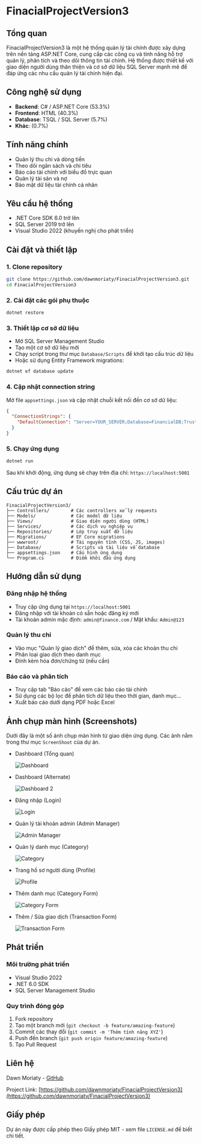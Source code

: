 # FinacialProjectVersion3

## Tổng quan

FinacialProjectVersion3 là một hệ thống quản lý tài chính được xây dựng trên nền tảng ASP.NET Core, cung cấp các công cụ và tính năng hỗ trợ quản lý, phân tích và theo dõi thông tin tài chính. Hệ thống được thiết kế với giao diện người dùng thân thiện và cơ sở dữ liệu SQL Server mạnh mẽ để đáp ứng các nhu cầu quản lý tài chính hiện đại.

## Công nghệ sử dụng

- **Backend**: C# / ASP.NET Core (53.3%)
- **Frontend**: HTML (40.3%)
- **Database**: TSQL / SQL Server (5.7%)
- **Khác**: (0.7%)

## Tính năng chính

- Quản lý thu chi và dòng tiền
- Theo dõi ngân sách và chi tiêu
- Báo cáo tài chính với biểu đồ trực quan
- Quản lý tài sản và nợ
- Bảo mật dữ liệu tài chính cá nhân

## Yêu cầu hệ thống

- .NET Core SDK 6.0 trở lên
- SQL Server 2019 trở lên
- Visual Studio 2022 (khuyến nghị cho phát triển)

## Cài đặt và thiết lập

### 1. Clone repository

```bash
git clone https://github.com/dawnmoriaty/FinacialProjectVersion3.git
cd FinacialProjectVersion3
```

### 2. Cài đặt các gói phụ thuộc

```bash
dotnet restore
```

### 3. Thiết lập cơ sở dữ liệu

- Mở SQL Server Management Studio
- Tạo một cơ sở dữ liệu mới
- Chạy script trong thư mục `Database/Scripts` để khởi tạo cấu trúc dữ liệu
- Hoặc sử dụng Entity Framework migrations:

```bash
dotnet ef database update
```

### 4. Cập nhật connection string

Mở file `appsettings.json` và cập nhật chuỗi kết nối đến cơ sở dữ liệu:

```json
{
  "ConnectionStrings": {
    "DefaultConnection": "Server=YOUR_SERVER;Database=FinancialDB;Trusted_Connection=True;MultipleActiveResultSets=true"
  }
}
```

### 5. Chạy ứng dụng

```bash
dotnet run
```

Sau khi khởi động, ứng dụng sẽ chạy trên địa chỉ: `https://localhost:5001`

## Cấu trúc dự án

```
FinacialProjectVersion3/
├── Controllers/        # Các controllers xử lý requests
├── Models/             # Các model dữ liệu
├── Views/              # Giao diện người dùng (HTML)
├── Services/           # Các dịch vụ nghiệp vụ
├── Repositories/       # Lớp truy xuất dữ liệu
├── Migrations/         # EF Core migrations
├── wwwroot/            # Tài nguyên tĩnh (CSS, JS, images)
├── Database/           # Scripts và tài liệu về database
├── appsettings.json    # Cấu hình ứng dụng
└── Program.cs          # Điểm khởi đầu ứng dụng
```

## Hướng dẫn sử dụng

### Đăng nhập hệ thống
- Truy cập ứng dụng tại `https://localhost:5001`
- Đăng nhập với tài khoản có sẵn hoặc đăng ký mới
- Tài khoản admin mặc định: `admin@finance.com` / Mật khẩu: `Admin@123`

### Quản lý thu chi
- Vào mục "Quản lý giao dịch" để thêm, sửa, xóa các khoản thu chi
- Phân loại giao dịch theo danh mục
- Đính kèm hóa đơn/chứng từ (nếu cần)

### Báo cáo và phân tích
- Truy cập tab "Báo cáo" để xem các báo cáo tài chính
- Sử dụng các bộ lọc để phân tích dữ liệu theo thời gian, danh mục...
- Xuất báo cáo dưới dạng PDF hoặc Excel

## Ảnh chụp màn hình (Screenshots)
Dưới đây là một số ảnh chụp màn hình từ giao diện ứng dụng. Các ảnh nằm trong thư mục `ScreenShoot` của dự án.

- Dashboard (Tổng quan)

  ![Dashboard](./FinacialProjectVersion3/ScreenShoot/dashboard.png)

- Dashboard (Alternate)

  ![Dashboard 2](./FinacialProjectVersion3/ScreenShoot/dashboard2.png)

- Đăng nhập (Login)

  ![Login](./FinacialProjectVersion3/ScreenShoot/login.png)

- Quản lý tài khoản admin (Admin Manager)

  ![Admin Manager](./FinacialProjectVersion3/ScreenShoot/admin_manager.png)

- Quản lý danh mục (Category)

  ![Category](./FinacialProjectVersion3/ScreenShoot/category.png)

- Trang hồ sơ người dùng (Profile)

  ![Profile](./FinacialProjectVersion3/ScreenShoot/profile.png)

- Thêm danh mục (Category Form)

  ![Category Form](./FinacialProjectVersion3/ScreenShoot/category_form.png)

- Thêm / Sửa giao dịch (Transaction Form)

  ![Transaction Form](./FinacialProjectVersion3/ScreenShoot/transaction_form.png)

## Phát triển

### Môi trường phát triển
- Visual Studio 2022
- .NET 6.0 SDK
- SQL Server Management Studio

### Quy trình đóng góp
1. Fork repository
2. Tạo một branch mới (`git checkout -b feature/amazing-feature`)
3. Commit các thay đổi (`git commit -m 'Thêm tính năng XYZ'`)
4. Push đến branch (`git push origin feature/amazing-feature`)
5. Tạo Pull Request

## Liên hệ

Dawn Moriaty - [GitHub](https://github.com/dawnmoriaty)

Project Link: [https://github.com/dawnmoriaty/FinacialProjectVersion3](https://github.com/dawnmoriaty/FinacialProjectVersion3)

## Giấy phép

Dự án này được cấp phép theo Giấy phép MIT - xem file `LICENSE.md` để biết chi tiết.
